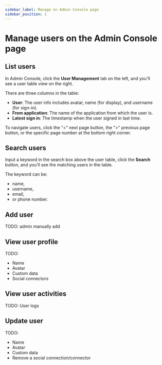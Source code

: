 ```yaml
---
sidebar_label: Manage on Admin Console page
sidebar_position: 1
---
```


# Manage users on the Admin Console page

## List users

In Admin Console, click the **User Management** tab on the left, and you'll see a user table view on the right.

There are three columns in the table:

- **User**: The user info includes avatar, name (for display), and username (for sign-in).
- **From application**: The name of the application from which the user is.
- **Latest sign in**: The timestamp when the user signed in last time.

To navigate users, click the "<" next page button, the ">" previous page button, or the specific page number at the bottom right corner.

## Search users

Input a keyword in the search box above the user table, click the **Search** button, and you'll see the matching users in the table.

The keyword can be:

- name,
- username,
- email,
- or phone number.

## Add user

TODO: admin manually add

## View user profile

TODO:

- Name
- Avatar
- Custom data
- Social connectors

## View user activities

TODO: User logs

## Update user

TODO:

- Name
- Avatar
- Custom data
- Remove a social connection/connector
